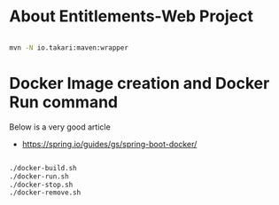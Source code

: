 # About Entitlements-Web Project

```sh

mvn -N io.takari:maven:wrapper

```

# Docker Image creation and Docker Run command

Below is a very good article
- https://spring.io/guides/gs/spring-boot-docker/

```sh

./docker-build.sh
./docker-run.sh
./docker-stop.sh
./docker-remove.sh

```